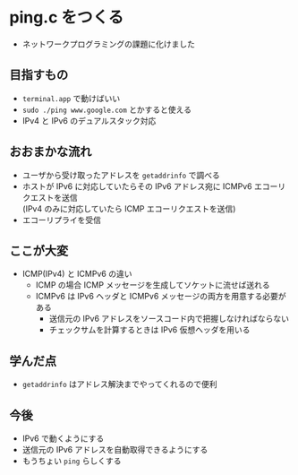# ping.c をつくる  
* ネットワークプログラミングの課題に化けました  
## 目指すもの  
* `terminal.app` で動けばいい  
* `sudo ./ping www.google.com` とかすると使える  
* IPv4 と IPv6 のデュアルスタック対応  
## おおまかな流れ  
* ユーザから受け取ったアドレスを `getaddrinfo` で調べる
* ホストが IPv6 に対応していたらその IPv6 アドレス宛に ICMPv6 エコーリクエストを送信  
(IPv4 のみに対応していたら ICMP エコーリクエストを送信)  
* エコーリプライを受信  
## ここが大変  
* ICMP(IPv4) と ICMPv6 の違い  
  * ICMP の場合 ICMP メッセージを生成してソケットに流せば送れる  
  * ICMPv6 は IPv6 ヘッダと ICMPv6 メッセージの両方を用意する必要がある  
    * 送信元の IPv6 アドレスをソースコード内で把握しなければならない  
    * チェックサムを計算するときは IPv6 仮想ヘッダを用いる  
## 学んだ点  
* `getaddrinfo` はアドレス解決までやってくれるので便利  
## 今後  
* IPv6 で動くようにする  
* 送信元の IPv6 アドレスを自動取得できるようにする  
* もうちょい `ping` らしくする  
